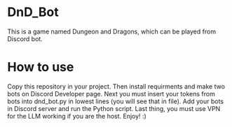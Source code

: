 # DnD_Bot
This is a game named Dungeon and Dragons, which can be played from Discord bot. 
# How to use
Copy this repository in your project. Then install requirments and make two bots on Discord Developer page. Next you must insert your tokens from bots into dnd_bot.py in lowest lines (you will see that in file). Add your bots in Discord server and run the Python script. Last thing, you must use VPN for the LLM working if you are the host. Enjoy! :)
